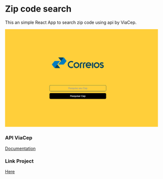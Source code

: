 # Zip code search
<p>This an simple React App to search zip code using api by ViaCep.</p>

<img src="./src/img/screen.png">

### API ViaCep
<a href="https://viacep.com.br">Documentation</a>


### Link Project
<a href="https://search-zip.netlify.app/">Here</a>

